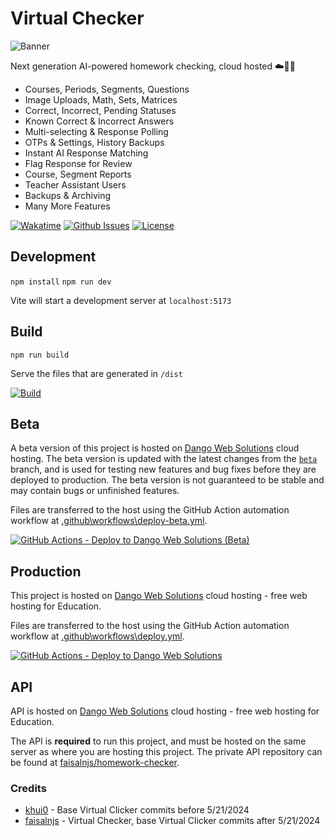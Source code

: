 # Virtual Checker

![Banner](banner.png)

Next generation AI-powered homework checking, cloud hosted ☁️🚀✅

- Courses, Periods, Segments, Questions
- Image Uploads, Math, Sets, Matrices
- Correct, Incorrect, Pending Statuses
- Known Correct & Incorrect Answers
- Multi-selecting & Response Polling
- OTPs & Settings, History Backups
- Instant AI Response Matching
- Flag Response for Review
- Course, Segment Reports
- Teacher Assistant Users
- Backups & Archiving
- Many More Features

[![Wakatime](https://wakatime.com/badge/user/074621a8-639e-4f3e-b6d9-f23b6bb481a9/project/7100b5bf-f2be-41d1-896e-136cd000ea6e.svg)](https://faisaln.com/portfolio/virtual-checker)
[![Github Issues](https://img.shields.io/github/issues/faisalnjs/virtual-checker?style=flat&logo=github&label=GitHub%20Issues&color=mediumseagreen)](https://wakatime.com/@faisalnjs/projects/vbofsovljs)
[![License](https://img.shields.io/github/license/faisalnjs/virtual-checker?label=License)](https://github.com/faisalnjs/Virtual-Checker/blob/main/LICENSE)

## Development

`npm install`
`npm run dev`

Vite will start a development server at `localhost:5173`

## Build

`npm run build`

Serve the files that are generated in `/dist`

[![Build](https://img.shields.io/github/actions/workflow/status/faisalnjs/virtual-checker/deploy.yml?logo=github&label=Build&color=mediumseagreen)](https://github.com/faisalnjs/Virtual-Checker/actions/workflows/deploy.yml)

## Beta

A beta version of this project is hosted on [Dango Web Solutions](https://dangoweb.com/?from=virtual-checker) cloud hosting. The beta version is updated with the latest changes from the [`beta`](https://github.com/faisalnjs/Virtual-Checker/tree/beta) branch, and is used for testing new features and bug fixes before they are deployed to production. The beta version is not guaranteed to be stable and may contain bugs or unfinished features.

Files are transferred to the host using the GitHub Action automation workflow at [.github\workflows\deploy-beta.yml](https://github.com/faisalnjs/Virtual-Checker/tree/main/.github/workflows/deploy-beta.yml).

[![GitHub Actions - Deploy to Dango Web Solutions (Beta)](https://img.shields.io/github/actions/workflow/status/faisalnjs/virtual-checker/deploy-beta.yml?logo=github&label=GitHub%20Actions%20-%20Deploy%20to%20Dango%20Web%20Solutions%20(Beta)&color=mediumseagreen)](https://github.com/faisalnjs/Virtual-Checker/actions/workflows/deploy-beta.yml)

## Production

This project is hosted on [Dango Web Solutions](https://dangoweb.com/?from=virtual-checker) cloud hosting - free web hosting for Education.

Files are transferred to the host using the GitHub Action automation workflow at [.github\workflows\deploy.yml](https://github.com/faisalnjs/Virtual-Checker/tree/main/.github/workflows/deploy.yml).

[![GitHub Actions - Deploy to Dango Web Solutions](https://img.shields.io/github/actions/workflow/status/faisalnjs/virtual-checker/deploy.yml?logo=github&label=GitHub%20Actions%20-%20Deploy%20to%20Dango%20Web%20Solutions&color=mediumseagreen)](https://github.com/faisalnjs/Virtual-Checker/actions/workflows/deploy.yml)

## API

API is hosted on [Dango Web Solutions](https://dangoweb.com/?from=virtual-checker) cloud hosting - free web hosting for Education.

The API is **required** to run this project, and must be hosted on the same server as where you are hosting this project. The private API repository can be found at [faisalnjs/homework-checker](https://github.com/faisalnjs/homework-checker).

### Credits

- [khui0](https://github.com/khui0) - Base Virtual Clicker commits before 5/21/2024
- [faisalnjs](https://github.com/faisalnjs) - Virtual Checker, base Virtual Clicker commits after 5/21/2024
